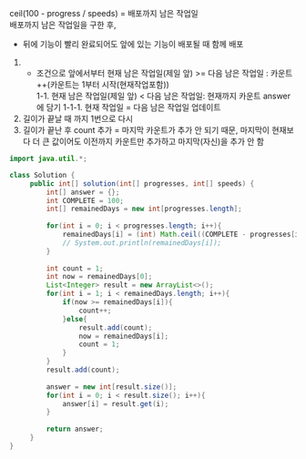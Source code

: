 ceil(100 - progress / speeds) = 배포까지 남은 작업일    
배포까지 남은 작업일을 구한 후,    
 * 뒤에 기능이 빨리 완료되어도 앞에 있는 기능이 배포될 때 함께 배포
   
1. * 조건으로 앞에서부터 현재 남은 작업일(제일 앞) >= 다음 남은 작업일 : 카운트++(카운트는 1부터 시작(현재작업포함))    
    1-1. 현재 남은 작업일(제일 앞) < 다음 남은 작업일: 현재까지 카운트 answer에 담기 
    1-1-1. 현재 작업일 = 다음 남은 작업일 업데이트
2. 길이가 끝날 때 까지 1번으로 다시
3. 길이가 끝난 후 count 추가 = 마지막 카운트가 추가 안 되기 때문, 마지막이 현재보다 더 큰 값이어도 이전까지 카운트만 추가하고 마지막(자신)을 추가 안 함 
    

```java
import java.util.*;

class Solution {
     public int[] solution(int[] progresses, int[] speeds) {
         int[] answer = {};
         int COMPLETE = 100;
         int[] remainedDays = new int[progresses.length];
         
         for(int i = 0; i < progresses.length; i++){
             remainedDays[i] = (int) Math.ceil((COMPLETE - progresses[i]) / (float)speeds[i]);
             // System.out.println(remainedDays[i]);
         }
         
         int count = 1;
         int now = remainedDays[0];
         List<Integer> result = new ArrayList<>();
         for(int i = 1; i < remainedDays.length; i++){
             if(now >= remainedDays[i]){
                 count++;
             }else{
                 result.add(count);
                 now = remainedDays[i];
                 count = 1;
             }
         }
         result.add(count);
         
         answer = new int[result.size()];
         for(int i = 0; i < result.size(); i++){
             answer[i] = result.get(i);
         }
         
         return answer;
     }
}
```